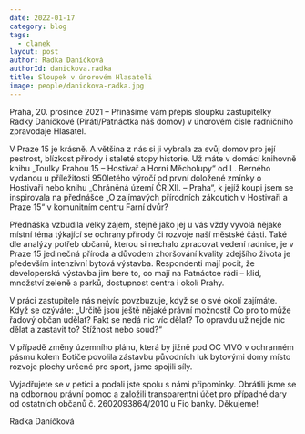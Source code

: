 ```yaml
---
date: 2022-01-17
category: blog
tags: 
  - clanek
layout: post
author: Radka Daníčková
authorId: danickova.radka
title: Sloupek v únorovém Hlasateli
image: people/danickova-radka.jpg
---
```


Praha, 20. prosince 2021 –⁠ Přinášíme vám přepis sloupku zastupitelky Radky Daníčkové (Piráti/Patnáctka náš domov) v únorovém čísle radničního zpravodaje Hlasatel.

V Praze 15 je krásně.
A většina z nás si ji vybrala za svůj domov pro její pestrost, blízkost přírody i staleté stopy historie. 
Už máte v domácí knihovně knihu „Toulky Prahou 15 – Hostivař a Horní Měcholupy“ od L. Berného vydanou u příležitosti 950letého výročí od první doložené zmínky o Hostivaři nebo knihu „Chráněná území ČR XII. – Praha“, k jejíž koupi jsem se inspirovala na přednášce „O zajímavých přírodních zákoutích v Hostivaři a Praze 15“ v komunitním centru Farní dvůr?

Přednáška vzbudila velký zájem, stejně jako jej u vás vždy vyvolá nějaké místní téma týkající se ochrany přírody či rozvoje naší městské části. Také dle analýzy potřeb občanů, kterou si nechalo zpracovat vedení radnice, je v Praze 15 jedinečná příroda a důvodem zhoršování kvality zdejšího života je především intenzivní bytová výstavba. Respondenti mají pocit, že developerská výstavba jim bere to, co mají na Patnáctce rádi – klid, množství zeleně a parků, dostupnost centra i okolí Prahy.

V práci zastupitele nás nejvíc povzbuzuje, když se o své okolí zajímáte. Když se ozýváte: „Určitě jsou ještě nějaké právní možnosti! Co pro to může řadový občan udělat? Fakt se nedá nic víc dělat? To opravdu už nejde nic dělat a zastavit to? Stížnost nebo soud?“

V případě změny územního plánu, která by jižně pod OC VIVO v ochranném pásmu kolem Botiče povolila zástavbu původních luk bytovými domy místo rozvoje plochy určené pro sport, jsme spojili síly.

Vyjadřujete se v petici a podali jste spolu s námi připomínky. Obrátili jsme se na odbornou právní pomoc a založili transparentní účet pro případné dary od ostatních občanů č. 2602093864/2010
u Fio banky. Děkujeme!

Radka Daníčková
